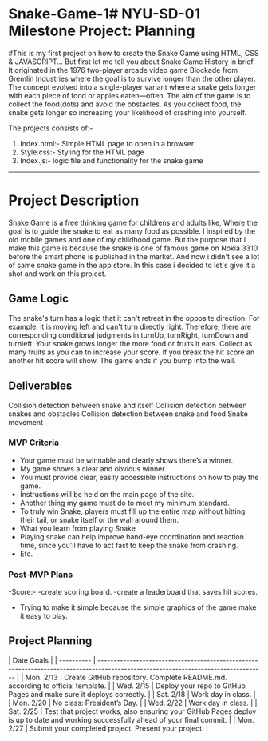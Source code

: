 # Snake-Game-1# NYU-SD-01 Milestone Project: Planning

#This is my first project on how to create the Snake Game using HTML, CSS & JAVASCRIPT... But first let me tell you about Snake Game History in brief. It originated in the 1976 two-player arcade video game Blockade from Gremlin Industries where the goal is to survive longer than the other player. The concept evolved into a single-player variant where a snake gets longer with each piece of food or apples eaten—often.
The aim of the game is to collect the food(dots) and avoid the obstacles. As you collect food, the snake gets longer so increasing your likelihood of crashing into yourself.

The projects consists of:-

1. Index.html:- Simple HTML page to open in a browser
2. Style.css:- Styling for the HTML page
3. Index.js:- logic file and functionality for the snake game

---

# Project Description

Snake Game is a free thinking game for childrens and adults like, Where the goal is to guide the snake to eat as many food as possible. I inspired by the old mobile games and one of my childhood game. But the purpose that i make this game is because the snake is one of famous game on Nokia 3310 before the smart phone is published in the market. And now i didn't see a lot of same snake game in the app store. In this case i decided to let's give it a shot and work on this project.

## Game Logic

The snake's turn has a logic that it can't retreat in the opposite direction. For example, it is moving left and can't turn directly right. Therefore, there are corresponding conditional judgments in turnUp, turnRight, turnDown and turnleft.
Your snake grows longer the more food or fruits it eats.
Collect as many fruits as you can to increase your score.
If you break the hit score an another hit score will show.
The game ends if you bump into the wall.

## Deliverables

Collision detection between snake and itself
Collision detection between snakes and obstacles
Collision detection between snake and food
Snake movement

### MVP Criteria

- Your game must be winnable and clearly shows there’s a winner.
- My game shows a clear and obvious winner.
- You must provide clear, easily accessible instructions on how to play the game.
- Instructions will be held on the main page of the site.
- Another thing my game must do to meet my minimum standard.
- To truly win Snake, players must fill up the entire map without hitting their tail, or snake itself or the wall
  around them.
- What you learn from playing Snake
- Playing snake can help improve hand-eye coordination and reaction time, since you'll have to act fast to keep the
  snake from crashing.
- Etc.

### Post-MVP Plans
  -Score:-
  -create scoring board.
  -create a leaderboard that saves hit scores.
- Trying to make it simple because the simple graphics of the game make it easy to play.

## Project Planning

| Date Goals |
| ---------- | ---------------------------------------------------------------------------------------------------------------------------------- |
| Mon. 2/13  | Create GitHub repository. Complete README.md. according to official template.                                                      |
| Wed. 2/15  | Deploy your repo to GitHub Pages and make sure it deploys correctly.                                                               |
| Sat. 2/18  | Work day in class.                                                                                                                 |
| Mon. 2/20  | No class: President’s Day.                                                                                                         |
| Wed. 2/22  | Work day in class.                                                                                                                 |
| Sat. 2/25  | Test that project works, also ensuring your GitHub Pages deploy is up to date and working successfully ahead of your final commit. |
| Mon. 2/27  | Submit your completed project. Present your project.                                                                               |
